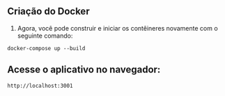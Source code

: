## Criação do Docker
1. Agora, você pode construir e iniciar os contêineres novamente com o seguinte comando:
```
docker-compose up --build
```


## Acesse o aplicativo no navegador:

 ```
 http://localhost:3001
 ```